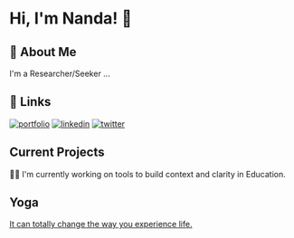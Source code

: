 
# Hi, I'm Nanda! 👋


## 🚀 About Me
I'm a Researcher/Seeker ...


## 🔗 Links
[![portfolio](https://img.shields.io/badge/my_portfolio-000?style=for-the-badge&logo=ko-fi&logoColor=white)](https://nandasasidharan.github.io/)
[![linkedin](https://img.shields.io/badge/linkedin-0A66C2?style=for-the-badge&logo=linkedin&logoColor=white)](https://www.linkedin.com/in/nandakumarsr/)
[![twitter](https://img.shields.io/badge/twitter-1DA1F2?style=for-the-badge&logo=twitter&logoColor=white)](https://twitter.com/NandaSasidharan)


## Current Projects
👩‍💻 I'm currently working on tools to build context and clarity in Education.


## Yoga

[It can totally change the way you experience life.](https://shivoham.ch/)

